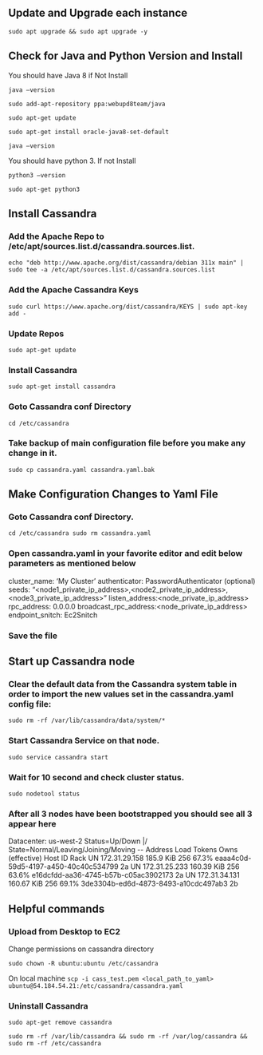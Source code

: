 ## Update and Upgrade each instance

`
sudo apt upgrade && sudo apt upgrade -y
`

## Check for Java and Python Version and Install

You should have Java 8 if Not Install

`
java —version
`

`
sudo add-apt-repository ppa:webupd8team/java
`

`
sudo apt-get update
`

`
sudo apt-get install oracle-java8-set-default
`

`
java —version
`

You should have python 3.  If not Install

`
python3 —version
`

`
sudo apt-get python3
`

## Install Cassandra

### Add the Apache Repo to /etc/apt/sources.list.d/cassandra.sources.list.

`
echo "deb http://www.apache.org/dist/cassandra/debian 311x main" | sudo tee -a /etc/apt/sources.list.d/cassandra.sources.list
`

### Add the Apache Cassandra Keys

`
sudo curl https://www.apache.org/dist/cassandra/KEYS | sudo apt-key add -
`

### Update Repos

`
sudo apt-get update
`

### Install Cassandra

`
sudo apt-get install cassandra
`

### Goto Cassandra conf Directory

`
cd /etc/cassandra
`

### Take backup of main configuration file before you make any change in it.

`
sudo cp cassandra.yaml cassandra.yaml.bak
`

## Make Configuration Changes to Yaml File

### Goto Cassandra conf Directory.

`
cd /etc/cassandra
sudo rm cassandra.yaml
`

### Open cassandra.yaml in your favorite editor and edit below parameters as mentioned below

cluster_name: ‘My Cluster’
authenticator: PasswordAuthenticator (optional)
seeds: “<node1_private_ip_address>,<node2_private_ip_address>,<node3_private_ip_address>”
listen_address:<node_private_ip_address>
rpc_address: 0.0.0.0
broadcast_rpc_address:<node_private_ip_address>
endpoint_snitch: Ec2Snitch

### Save the file


## Start up Cassandra node

### Clear the default data from the Cassandra system table in order to import the new values set in the cassandra.yaml config file:

`
sudo rm -rf /var/lib/cassandra/data/system/*
`

### Start Cassandra Service on that node.

`
sudo service cassandra start
`

### Wait for 10 second and check cluster status.

`
sudo nodetool status
`

### After all 3 nodes have been bootstrapped you should see all 3 appear here

Datacenter: us-west-2
Status=Up/Down
|/ State=Normal/Leaving/Joining/Moving
--  Address        Load       Tokens       Owns (effective)  Host ID                               Rack
UN  172.31.29.158  185.9 KiB  256          67.3%             eaaa4c0d-59d5-4197-a450-40c40c534799  2a
UN  172.31.25.233  160.39 KiB  256          63.6%             e16dcfdd-aa36-4745-b57b-c05ac3902173  2a
UN  172.31.34.131  160.67 KiB  256          69.1%             3de3304b-ed6d-4873-8493-a10cdc497ab3  2b



## Helpful commands

### Upload from Desktop to EC2

Change permissions on cassandra directory

`
sudo chown -R ubuntu:ubuntu /etc/cassandra
`

On local machine
`
scp -i cass_test.pem <local_path_to_yaml> ubuntu@54.184.54.21:/etc/cassandra/cassandra.yaml
`

### Uninstall Cassandra

`
sudo apt-get remove cassandra
`

`
sudo rm -rf /var/lib/cassandra && sudo rm -rf /var/log/cassandra && sudo rm -rf /etc/cassandra
`


